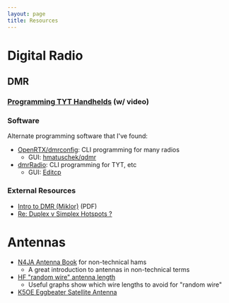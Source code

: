 ```yaml
---
layout: page
title: Resources
---
```


# Digital Radio

## DMR

### [Programming TYT Handhelds](/info/tyt/) (w/ video)

### Software

Alternate programming software that I've found:

* [OpenRTX/dmrconfig](https://github.com/OpenRTX/dmrconfig): CLI programming for many radios
  * GUI: [hmatuschek/qdmr](https://github.com/hmatuschek/qdmr)
* [dmrRadio](https://github.com/DaleFarnsworth-DMR/dmrRadio): CLI programming for TYT, etc
  * GUI: [Editcp](https://github.com/DaleFarnsworth-DMR/editcp)

### External Resources

* [Intro to DMR (Miklor)](https://www.miklor.com/DMR/ppt/DMR-BasicTutorial.pdf) (PDF)
* [Re: Duplex v Simplex Hotspots ?](https://groups.io/g/GeorgiaDMR/message/455)

# Antennas

* [N4JA Antenna Book](http://www.hamuniverse.com/n4jaantennabook.html) for non-technical hams
  * A great introduction to antennas in non-technical terms
* [HF "random wire" antenna length](http://udel.edu/~mm/ham/randomWire/)
  * Useful graphs show which wire lengths to avoid for "random wire"
* [K5OE Eggbeater Satellite Antenna](http://wb5rmg.somenet.net/k5oe/Eggbeater_2.html)
